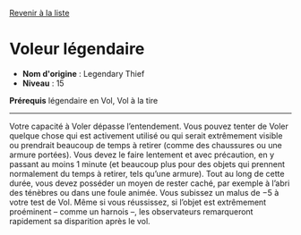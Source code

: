 [Revenir à la liste](..)

# Voleur légendaire

 * **Nom d'origine** : Legendary Thief
 * **Niveau** : 15


<p><strong>Prérequis</strong> légendaire en Vol, Vol à la tire</p>
<hr>
<p>Votre capacité à Voler dépasse l’entendement. Vous pouvez tenter de Voler quelque chose qui est activement utilisé ou qui serait extrêmement visible ou prendrait beaucoup de temps à retirer (comme des chaussures ou une armure portées). Vous devez le faire lentement et avec précaution,
en y passant au moins 1 minute (et beaucoup plus pour des objets qui prennent normalement du temps à retirer, tels qu’une armure). Tout au long de cette durée, vous devez posséder un moyen de rester caché, par exemple à l’abri des ténèbres ou dans une foule animée. Vous subissez un malus de −5 à votre test de Vol. Même si vous réussissez, si l’objet est extrêmement proéminent – comme un harnois –, les observateurs remarqueront rapidement sa disparition après le vol.</p>